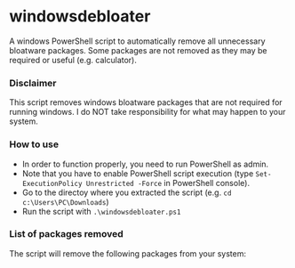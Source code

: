 # windowsdebloater
A windows PowerShell script to automatically remove all unnecessary bloatware packages. Some packages are not removed as they may be required or useful (e.g. calculator).

### Disclaimer
This script removes windows bloatware packages that are not required for running windows. I do NOT take responsibility for what may happen to your system.

### How to use

* In order to function properly, you need to run PowerShell as admin.
* Note that you have to enable PowerShell script execution (type ```Set-ExecutionPolicy Unrestricted -Force``` in PowerShell console).
* Go to the directoy where you extracted the script (e.g. ```cd c:\Users\PC\Downloads```)
* Run the script with ```.\windowsdebloater.ps1```

### List of packages removed
The script will remove the following packages from your system:


